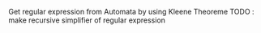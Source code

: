 Get regular expression from Automata by using Kleene Theoreme
TODO : make recursive simplifier of regular expression
